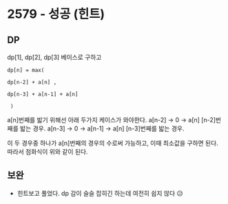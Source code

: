 # 2579 - 성공 (힌트)

## DP

dp[1], dp[2], dp[3] 베이스로 구하고

```
dp[n] = max(

dp[n-2] + a[n] ,

dp[n-3] + a[n-1] + a[n]

 )
```

a[n]번째를 밟기 위해선 아래 두가지 케이스가 와야한다.
a[n-2] → 0 → a[n] [n-2]번째를 밟는 경우.
a[n-3] → 0 → a[n-1] → a[n] [n-3]번째를 밟는 경우.

이 두 경우중 하나가 a[n]번째의 경우의 수로써 가능하고,
이때 최소값을 구하면 된다.
따라서 점화식이 위와 같이 된다.

## 보완

- 힌트보고 풀었다. dp 감이 슬슬 잡히긴 하는데 여전히 쉽지 않다 😥
